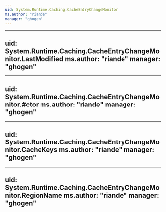 ```yaml
---
uid: System.Runtime.Caching.CacheEntryChangeMonitor
ms.author: "riande"
manager: "ghogen"
---
```


---
uid: System.Runtime.Caching.CacheEntryChangeMonitor.LastModified
ms.author: "riande"
manager: "ghogen"
---

---
uid: System.Runtime.Caching.CacheEntryChangeMonitor.#ctor
ms.author: "riande"
manager: "ghogen"
---

---
uid: System.Runtime.Caching.CacheEntryChangeMonitor.CacheKeys
ms.author: "riande"
manager: "ghogen"
---

---
uid: System.Runtime.Caching.CacheEntryChangeMonitor.RegionName
ms.author: "riande"
manager: "ghogen"
---
